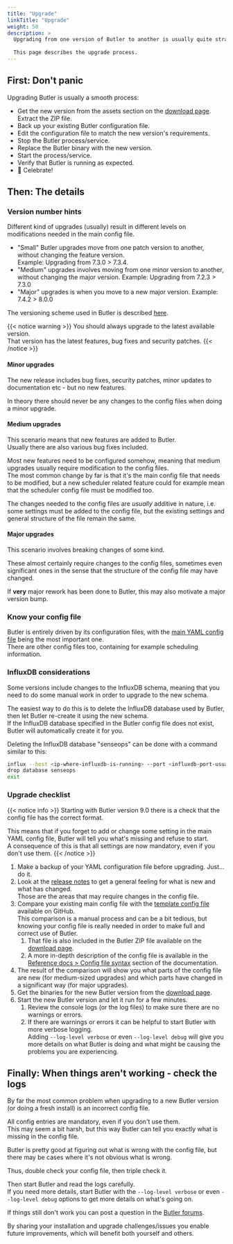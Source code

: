 ```yaml
---
title: "Upgrade"
linkTitle: "Upgrade"
weight: 50
description: >
  Upgrading from one version of Butler to another is usually quite straightforward.  
    
  This page describes the upgrade process.
---
```


## First: Don't panic

Upgrading Butler is usually a smooth process:

- Get the new version from the assets section on the [download page](https://github.com/ptarmiganlabs/butler/releases). Extract the ZIP file.
- Back up your existing Butler configuration file.
- Edit the configuration file to match the new version's requirements.
- Stop the Butler process/service.
- Replace the Butler binary with the new version.
- Start the process/service.
- Verify that Butler is running as expected.
- 🥳 Celebrate!

## Then: The details

### Version number hints

Different kind of upgrades (usually) result in different levels on modifications needed in the main config file.

- "Small" Butler upgrades move from one patch version to another, without changing the feature version.  
  Example: Upgrading from 7.3.0 > 7.3.4.
- "Medium" upgrades involves moving from one minor version to another, without changing the major version.
  Example: Upgrading from 7.2.3 > 7.3.0
- "Major" upgrades is when you move to a new major version.
  Example: 7.4.2 > 8.0.0

The versioning scheme used in Butler is described [here](/docs/about/versioning/).

{{< notice warning >}}
You should always upgrade to the latest available version.  
That version has the latest features, bug fixes and security patches.
{{< /notice >}}

#### Minor upgrades

The new release includes bug fixes, security patches, minor updates to documentation etc - but no new features.

In theory there should never be any changes to the config files when doing a minor upgrade.

#### Medium upgrades

This scenario means that new features are added to Butler.  
Usually there are also various bug fixes included.

Most new features need to be configured somehow, meaning that medium upgrades usually require modification to the config files.  
The most common change by far is that it's the main config file that needs to be modified, but a new scheduler related feature could for example mean that the scheduler config file must be modified too.

The changes needed to the config files are _usually_ additive in nature, i.e. some settings must be added to the config file, but the existing settings and general structure of the file remain the same.

#### Major upgrades

This scenario involves breaking changes of some kind.

These almost certainly require changes to the config files, sometimes even significant ones in the sense that the structure of the config file may have changed.

If **very** major rework has been done to Butler, this may also motivate a major version bump.

### Know your config file

Butler is entirely driven by its configuration files, with the [main YAML config file](https://github.com/ptarmiganlabs/butler/blob/master/src/config/production_template.yaml) being the most important one.  
There are other config files too, containing for example scheduling information.

### InfluxDB considerations

Some versions include changes to the InfluxDB schema, meaning that you need to do some manual work in order to upgrade to the new schema.

The easiest way to do this is to delete the InfluxDB database used by Butler, then let Butler re-create it using the new schema.  
If the InfluxDB database specified in the Butler config file does not exist, Butler will automatically create it for you.

Deleting the InfluxDB database "senseops" can be done with a command similar to this:

```bash
influx --host <ip-where-influxdb-is-running> --port <influxdb-port-usually-8086>
drop database senseops
exit
```

### Upgrade checklist

{{< notice info >}}
Starting with Butler version 9.0 there is a check that the config file has the correct format.

This means that if you forget to add or change some setting in the main YAML config file, Butler will tell you what's missing and refuse to start.  
A consequence of this is that all settings are now mandatory, even if you don't use them.
{{< /notice >}}

1. Make a backup of your YAML configuration file before upgrading. Just... do it.
2. Look at the [release notes](https://github.com/ptarmiganlabs/butler/releases) to get a general feeling for what is new and what has changed.  
   Those are the areas that may require changes in the config file.
3. Compare your existing main config file with the [template config file](https://raw.githubusercontent.com/ptarmiganlabs/butler/master/src/config/production_template.yaml) available on GitHub.  
   This comparison is a manual process and can be a bit tedious, but knowing your config file is really needed in order to make full and correct use of Butler.
   1. That file is also included in the Butler ZIP file available on the [download page](https://github.com/ptarmiganlabs/butler/releases).
   2. A more in-depth description of the config file is available in the [Reference docs > Config file syntax](/docs/reference/config-file/) section of the documentation.
4. The result of the comparison will show you what parts of the config file are new (for medium-sized upgrades) and which parts have changed in a significant way (for major upgrades).
5. Get the binaries for the new Butler version from the [download page](https://github.com/ptarmiganlabs/butler/releases).
6. Start the new Butler version and let it run for a few minutes.
   1. Review the console logs (or the log files) to make sure there are no warnings or errors.
   2. If there are warnings or errors it can be helpful to start Butler with more verbose logging.  
      Adding `--log-level verbose` or even `--log-level debug` will give you more details on what Butler is doing and what might be causing the problems you are experiencing.

## Finally: When things aren't working - check the logs

By far the most common problem when upgrading to a new Butler version (or doing a fresh install) is an incorrect config file.

All config entries are mandatory, even if you don't use them.  
This may seem a bit harsh, but this way Butler can tell you exactly what is missing in the config file.

Butler is pretty good at figuring out what is wrong with the config file, but there may be cases where it's not obvious what is wrong.

Thus, double check your config file, then triple check it.

Then start Butler and read the logs carefully.  
If you need more details, start Butler with the `--log-level verbose` or even `--log-level debug` options to get more details on what's going on.

If things still don't work you can post a question in the [Butler forums](https://github.com/ptarmiganlabs/butler/discussions/categories/q-a).

By sharing your installation and upgrade challenges/issues you enable future improvements, which will benefit both yourself and others.
